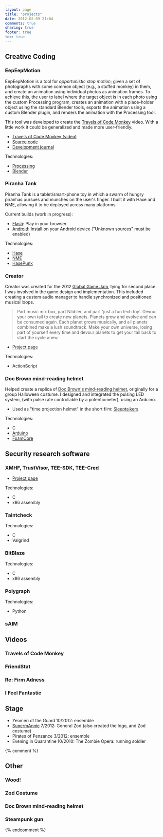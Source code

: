 ```yaml
---
layout: page
title: "projects"
date: 2012-08-09 21:04
comments: true
sharing: true
footer: true
toc: true
---
```


<div class="entry-content" markdown="1">

## Creative Coding

### EepEepMotion

EepEepMotion is a tool for *opportunistic stop motion*; given a set of
photographs with some common object (e.g., a stuffed monkey) in them,
and create an animation using individual photos as animation
frames. To achieve this, the user to label where the target object is
in each photo using the custom Processing program, creates an
animation with a place-holder object using the standard Blender tools,
exports the animation using a custom Blender plugin, and renders the
animation with the Processing tool.

This tool was developed to create the
[Travels of Code Monkey](#travels-of-code-monkey) video. With a little
work it could be generalized and made more user-friendly.

 * [Travels of Code Monkey (video)](http://www.youtube.com/watch?v=qhV4mSn1jrY)
 * [Source code](https://github.com/sporksmith/EepEepMotion)
 * [Development journal](http://sporksmith.wordpress.com/travels-of-code-monkey/)

Technologies:

 * [Processing](http://processing.org/)
 * [Blender](http://www.blender.org/)

### Piranha Tank

Piranha Tank is a tablet/smart-phone toy in which a swarm of hungry
piranhas pursues and munches on the user's finger. I built it with
Haxe and NME, allowing it to be deployed across many platforms.

Current builds (work in progress):

 * [Flash](piranha-tank/piranha-tank.swf): Play in your browser
 * [Android](piranha-tank/piranha-tank-debug.apk): Install on your
   Android device ("Unknown sources" must be enabled)

Technologies:

 * [Haxe](http://haxe.org/)
 * [NME](http://www.haxenme.org/)
 * [HaxePunk](http://haxepunk.com/)

### Creator

Creator was created for the 2012
[Global Game Jam](http://globalgamejam.org/), tying for second
place. I was involved in the game design and implementation. This
included creating a custom audio manager to handle synchronized and
positioned musical loops.

> Part music mix box, part Nibbler, and part 'just a fun tech
> toy'. Devour your own tail to create new planets. Planets grow and
> evolve and can be consumed again. Each planet grows musically, and
> all planets combined make a lush soundtrack. Make your own universe,
> losing part of yourself every time and devour planets to get your
> tail back to start the cycle anew.

 * [Project page](http://globalgamejam.org/2012/creator/)

Technologies:

 * ActionScript

### Doc Brown mind-reading helmet

Helped create a replica of
[Doc Brown's mind-reading helmet](images/doc-brown-thinking-cap-back-to-the-future.jpg),
originally for a group Halloween costume. I designed and integrated
the pulsing LED system, (with pulse rate controllable by a
potentiometer), using an Arduino.

* Used as "time projection helmet" in the short film: [Sleeptalkers](http://www.youtube.com/watch?v=1FhZdwLL6iI&t=1m).

Technologies:

 * C
 * [Arduino](http://www.arduino.cc/)
 * [FoamCore](http://en.wikipedia.org/wiki/Foamcore)

## Security research software

### XMHF, TrustVisor, TEE-SDK, TEE-Cred

* [Project page](http://xmhf.org)

Technologies:

 * C
 * x86 assembly

 
### Taintcheck

Technologies:

 * C
 * Valgrind

 
### BitBlaze

Technologies:

 * C
 * x86 assembly

### Polygraph

Technologies:

 * Python

### sAIM

## Videos

### Travels of Code Monkey
### FriendStat
### Re: Firm Adness
### I Feel Fantastic

## Stage

* Yeomen of the Guard 10/2012: ensemble
* [SupermAnnie](https://www.facebook.com/events/409836555719502/) 7/2012: General Zod (also created the logo, and Zod costume)
* Pirates of Penzance 3/2012: ensemble
* Evening in Quarantine 10/2010: The Zombie Opera: running soldier

{% comment %}
## Other

### Wood!
### Zod Costume
### Doc Brown mind-reading helmet
### Steampunk gun
{% endcomment %}

</div>
